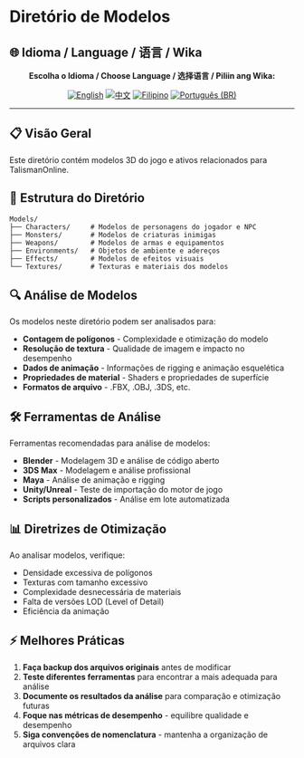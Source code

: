 # Diretório de Modelos

## 🌐 Idioma / Language / 语言 / Wika

<div align="center">

**Escolha o Idioma / Choose Language / 选择语言 / Piliin ang Wika:**

[![English](https://img.shields.io/badge/English-EN-blue?style=flat-square)](../README.md)
[![中文](https://img.shields.io/badge/中文-CN-red?style=flat-square)](README_CN.md)
[![Filipino](https://img.shields.io/badge/Filipino-PH-green?style=flat-square)](README_PH.md)
[![Português (BR)](https://img.shields.io/badge/Português%20(BR)-BR-yellow?style=flat-square)](README_PT_BR.md)

</div>

---

## 📋 Visão Geral
Este diretório contém modelos 3D do jogo e ativos relacionados para TalismanOnline.

## 📁 Estrutura do Diretório
```
Models/
├── Characters/     # Modelos de personagens do jogador e NPC
├── Monsters/       # Modelos de criaturas inimigas
├── Weapons/        # Modelos de armas e equipamentos
├── Environments/   # Objetos de ambiente e adereços
├── Effects/        # Modelos de efeitos visuais
└── Textures/       # Texturas e materiais dos modelos
```

## 🔍 Análise de Modelos
Os modelos neste diretório podem ser analisados para:
- **Contagem de polígonos** - Complexidade e otimização do modelo
- **Resolução de textura** - Qualidade de imagem e impacto no desempenho
- **Dados de animação** - Informações de rigging e animação esquelética
- **Propriedades de material** - Shaders e propriedades de superfície
- **Formatos de arquivo** - .FBX, .OBJ, .3DS, etc.

## 🛠️ Ferramentas de Análise
Ferramentas recomendadas para análise de modelos:
- **Blender** - Modelagem 3D e análise de código aberto
- **3DS Max** - Modelagem e análise profissional
- **Maya** - Análise de animação e rigging
- **Unity/Unreal** - Teste de importação do motor de jogo
- **Scripts personalizados** - Análise em lote automatizada

## 📊 Diretrizes de Otimização
Ao analisar modelos, verifique:
- Densidade excessiva de polígonos
- Texturas com tamanho excessivo
- Complexidade desnecessária de materiais
- Falta de versões LOD (Level of Detail)
- Eficiência da animação

## ⚡ Melhores Práticas
1. **Faça backup dos arquivos originais** antes de modificar
2. **Teste diferentes ferramentas** para encontrar a mais adequada para análise
3. **Documente os resultados da análise** para comparação e otimização futuras
4. **Foque nas métricas de desempenho** - equilibre qualidade e desempenho
5. **Siga convenções de nomenclatura** - mantenha a organização de arquivos clara